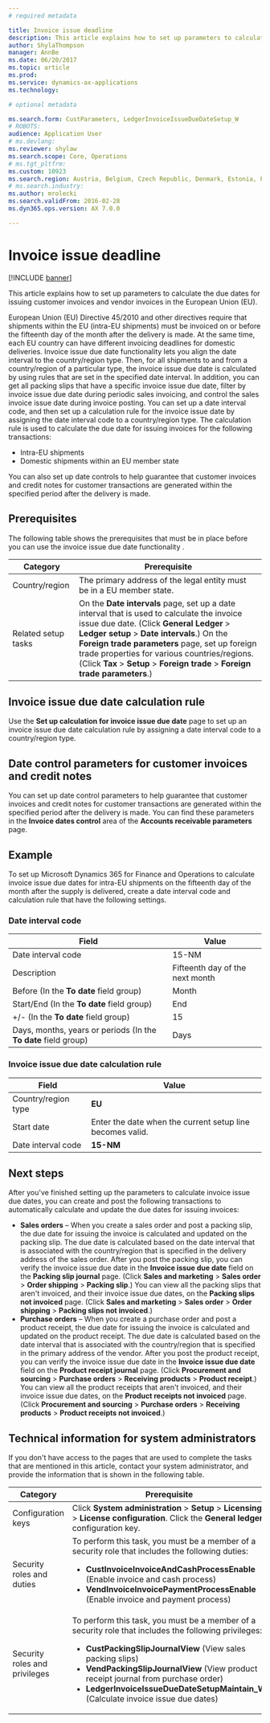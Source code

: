 ```yaml
---
# required metadata

title: Invoice issue deadline
description: This article explains how to set up parameters to calculate the due dates for issuing customer invoices and vendor invoices in the European Union (EU).
author: ShylaThompson
manager: AnnBe
ms.date: 06/20/2017
ms.topic: article
ms.prod: 
ms.service: dynamics-ax-applications
ms.technology: 

# optional metadata

ms.search.form: CustParameters, LedgerInvoiceIssueDueDateSetup_W
# ROBOTS: 
audience: Application User
# ms.devlang: 
ms.reviewer: shylaw
ms.search.scope: Core, Operations
# ms.tgt_pltfrm: 
ms.custom: 10923
ms.search.region: Austria, Belgium, Czech Republic, Denmark, Estonia, Finland, France, Germany, Hungary, Iceland, Italy, Latvia, Lithuania, Netherlands, Poland, Spain, Sweden, United Kingdom
# ms.search.industry: 
ms.author: mrolecki
ms.search.validFrom: 2016-02-28
ms.dyn365.ops.version: AX 7.0.0

---
```


# Invoice issue deadline

[!INCLUDE [banner](../includes/banner.md)]

This article explains how to set up parameters to calculate the due dates for issuing customer invoices and vendor invoices in the European Union (EU).

European Union (EU) Directive 45/2010 and other directives require that shipments within the EU (intra-EU shipments) must be invoiced on or before the fifteenth day of the month after the delivery is made. At the same time, each EU country can have different invoicing deadlines for domestic deliveries. Invoice issue due date functionality lets you align the date interval to the country/region type. Then, for all shipments to and from a country/region of a particular type, the invoice issue due date is calculated by using rules that are set in the specified date interval. In addition, you can get all packing slips that have a specific invoice issue due date, filter by invoice issue due date during periodic sales invoicing, and control the sales invoice issue date during invoice posting. You can set up a date interval code, and then set up a calculation rule for the invoice issue date by assigning the date interval code to a country/region type. The calculation rule is used to calculate the due date for issuing invoices for the following transactions:

-   Intra-EU shipments
-   Domestic shipments within an EU member state

You can also set up date controls to help guarantee that customer invoices and credit notes for customer transactions are generated within the specified period after the delivery is made.

## Prerequisites
The following table shows the prerequisites that must be in place before you can use the invoice issue due date functionality .

| Category            | Prerequisite                                                                                                                                                                                                                                                                                                                                                                             |
|---------------------|------------------------------------------------------------------------------------------------------------------------------------------------------------------------------------------------------------------------------------------------------------------------------------------------------------------------------------------------------------------------------------------|
| Country/region      | The primary address of the legal entity must be in a EU member state.                                                                                                                                                                                                                                                                                                                    |
| Related setup tasks | On the **Date intervals** page, set up a date interval that is used to calculate the invoice issue due date. (Click **General Ledger** &gt; **Ledger setup** &gt; **Date intervals**.) On the **Foreign trade parameters** page, set up foreign trade properties for various countries/regions. (Click **Tax** &gt; **Setup** &gt; **Foreign trade** &gt; **Foreign trade parameters**.) |

## Invoice issue due date calculation rule
Use the **Set up calculation for invoice issue due date** page to set up an invoice issue due date calculation rule by assigning a date interval code to a country/region type.

## Date control parameters for customer invoices and credit notes
You can set up date control parameters to help guarantee that customer invoices and credit notes for customer transactions are generated within the specified period after the delivery is made. You can find these parameters in the **Invoice dates control** area of the **Accounts receivable parameters** page.

## Example
To set up Microsoft Dynamics 365 for Finance and Operations to calculate invoice issue due dates for intra-EU shipments on the fifteenth day of the month after the supply is delivered, create a date interval code and calculation rule that have the following settings.

### Date interval code

| Field                                                           | Value                           |
|-----------------------------------------------------------------|---------------------------------|
| Date interval code                                              | 15-NM                           |
| Description                                                     | Fifteenth day of the next month |
| Before (In the **To date** field group)                         | Month                           |
| Start/End (In the **To date** field group)                      | End                             |
| +/- (In the **To date** field group)                            | 15                              |
| Days, months, years or periods (In the **To date** field group) | Days                            |

### Invoice issue due date calculation rule

| Field               | Value                                                     |
|---------------------|-----------------------------------------------------------|
| Country/region type | **EU**                                                    |
| Start date          | Enter the date when the current setup line becomes valid. |
| Date interval code  | **15-NM**                                                 |

## Next steps
After you've finished setting up the parameters to calculate invoice issue due dates, you can create and post the following transactions to automatically calculate and update the due dates for issuing invoices:

-   **Sales orders** – When you create a sales order and post a packing slip, the due date for issuing the invoice is calculated and updated on the packing slip. The due date is calculated based on the date interval that is associated with the country/region that is specified in the delivery address of the sales order. After you post the packing slip, you can verify the invoice issue due date in the **Invoice issue due date** field on the **Packing slip journal** page. (Click **Sales and marketing** &gt; **Sales order** &gt; **Order shipping** &gt; **Packing slip**.) You can view all the packing slips that aren't invoiced, and their invoice issue due dates, on the **Packing slips not invoiced** page. (Click **Sales and marketing** &gt; **Sales order** &gt; **Order shipping** &gt; **Packing slips not invoiced**.)
-   **Purchase orders** – When you create a purchase order and post a product receipt, the due date for issuing the invoice is calculated and updated on the product receipt. The due date is calculated based on the date interval that is associated with the country/region that is specified in the primary address of the vendor. After you post the product receipt, you can verify the invoice issue due date in the **Invoice issue due date** field on the **Product receipt journal** page. (Click **Procurement and sourcing** &gt; **Purchase orders** &gt; **Receiving products** &gt; **Product receipt**.) You can view all the product receipts that aren't invoiced, and their invoice issue due dates, on the **Product receipts not invoiced** page. (Click **Procurement and sourcing** &gt; **Purchase orders** &gt; **Receiving products** &gt; **Product receipts not invoiced**.)

## Technical information for system administrators
If you don't have access to the pages that are used to complete the tasks that are mentioned in this article, contact your system administrator, and provide the information that is shown in the following table.

<table>
<colgroup>
<col width="50%" />
<col width="50%" />
</colgroup>
<thead>
<tr class="header">
<th>Category</th>
<th>Prerequisite</th>
</tr>
</thead>
<tbody>
<tr class="odd">
<td>Configuration keys</td>
<td>Click <strong>System administration</strong> &gt; <strong>Setup</strong> &gt; <strong>Licensing</strong> &gt; <strong>License configuration</strong>. Click the <strong>General ledger</strong> configuration key.</td>
</tr>
<tr class="even">
<td>Security roles and duties</td>
<td>To perform this task, you must be a member of a security role that includes the following duties:
<ul>
<li><strong>CustInvoiceInvoiceAndCashProcessEnable</strong> (Enable invoice and cash process)</li>
<li><strong>VendInvoiceInvoicePaymentProcessEnable</strong> (Enable invoice and payment process)</li>
</ul></td>
</tr>
<tr class="odd">
<td>Security roles and privileges</td>
<td>To perform this task, you must be a member of a security role that includes the following privileges:
<ul>
<li><strong>CustPackingSlipJournalView</strong> (View sales packing slips)</li>
<li><strong>VendPackingSlipJournalView</strong> (View product receipt journal from purchase order)</li>
<li><strong>LedgerInvoiceIssueDueDateSetupMaintain_W</strong> (Calculate invoice issue due dates)</li>
</ul></td>
</tr>
</tbody>
</table>





